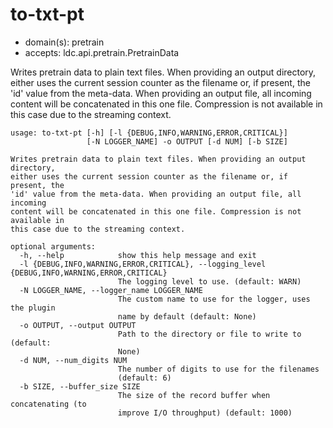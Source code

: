 # to-txt-pt

* domain(s): pretrain
* accepts: ldc.api.pretrain.PretrainData

Writes pretrain data to plain text files.
When providing an output directory, either uses the current session counter as the filename or, if present, the 'id' value from the meta-data.
When providing an output file, all incoming content will be concatenated in this one file. Compression is not available in this case due to the streaming context.

```
usage: to-txt-pt [-h] [-l {DEBUG,INFO,WARNING,ERROR,CRITICAL}]
                 [-N LOGGER_NAME] -o OUTPUT [-d NUM] [-b SIZE]

Writes pretrain data to plain text files. When providing an output directory,
either uses the current session counter as the filename or, if present, the
'id' value from the meta-data. When providing an output file, all incoming
content will be concatenated in this one file. Compression is not available in
this case due to the streaming context.

optional arguments:
  -h, --help            show this help message and exit
  -l {DEBUG,INFO,WARNING,ERROR,CRITICAL}, --logging_level {DEBUG,INFO,WARNING,ERROR,CRITICAL}
                        The logging level to use. (default: WARN)
  -N LOGGER_NAME, --logger_name LOGGER_NAME
                        The custom name to use for the logger, uses the plugin
                        name by default (default: None)
  -o OUTPUT, --output OUTPUT
                        Path to the directory or file to write to (default:
                        None)
  -d NUM, --num_digits NUM
                        The number of digits to use for the filenames
                        (default: 6)
  -b SIZE, --buffer_size SIZE
                        The size of the record buffer when concatenating (to
                        improve I/O throughput) (default: 1000)
```
